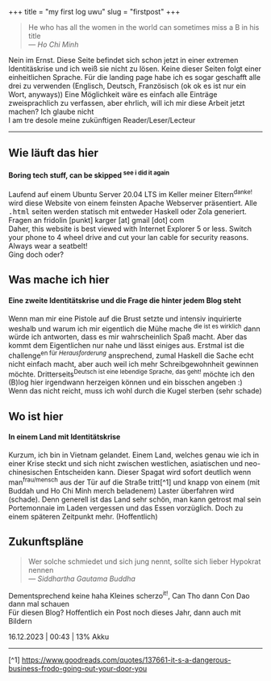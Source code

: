 +++
title = "my first log uwu"
slug = "firstpost"
+++

> He who has all the women in the world can sometimes miss a B in his title<br>
> — <cite>Ho Chi Minh</cite>

Nein im Ernst. Diese Seite befindet sich schon jetzt in einer extremen Identitäskrise und ich weiß sie nicht zu lösen. 
Keine dieser Seiten folgt einer einheitlichen Sprache. Für die landing page habe ich es sogar geschafft alle drei zu verwenden (Englisch, Deutsch, Französisch (ok ok es ist nur ein Wort, anyways))
Eine Möglichkeit wäre es einfach alle Einträge zweisprachlich zu verfassen, aber ehrlich, will ich mir diese Arbeit jetzt machen? Ich glaube nicht  
I am tre desole meine zukünftigen Reader/Leser/Lecteur

---

## Wie läuft das hier
#### Boring tech stuff, can be skipped <sup>see i did it again</sup>
Laufend auf einem Ubuntu Server 20.04 LTS im Keller meiner Eltern<sup>danke!</sup> wird diese Website von einem feinsten Apache Webserver präsentiert. 
Alle <kbd>.html</kbd> seiten werden statisch mit entweder Haskell oder Zola generiert. Fragen an fridolin [punkt] karger [at] gmail [dot] com  
Daher, this website is best viewed with Internet Explorer 5 or less. Switch your phone to 4 wheel drive and cut your lan cable for security reasons. Always wear a seatbelt!  
Ging doch oder?
<br>  

## Was mache ich hier
#### Eine zweite Identitätskrise und die Frage die hinter jedem Blog steht
Wenn man mir eine Pistole auf die Brust setzte und intensiv inquirierte weshalb und warum ich mir eigentlich die Mühe mache <sup>die ist es wirklich</sup> dann würde ich antworten, dass es mir wahrscheinlich Spaß macht.
Aber das kommt dem Eigentlichen nur nahe und lässt einiges aus. Erstmal ist die challenge<sup>en für *Herausforderung*</sup> ansprechend, zumal Haskell die Sache echt nicht einfach macht, 
aber auch weil ich mehr Schreibgewohnheit gewinnen möchte. Dritterseits<sup>Deutsch ist eine lebendige Sprache, das geht!</sup> möchte ich den (B)log hier irgendwann herzeigen können und ein bisschen angeben :)  
Wenn das nicht reicht, muss ich wohl durch die Kugel sterben (sehr schade)
<br>  

## Wo ist hier
#### In einem Land mit Identitätskrise
Kurzum, ich bin in Vietnam gelandet. Einem Land, welches genau wie ich in einer Krise steckt und sich nicht zwischen westlichen, asiatischen und neo-chinesischen Entscheiden kann.
Dieser Spagat wird sofort deutlich wenn man<sup>frau/mensch</sup> aus der Tür auf die Straße tritt[^1] und knapp von einem (mit Buddah und Ho Chi Minh merch beladenem) Laster überfahren wird (schade). 
Denn generell ist das Land sehr schön, man kann getrost mal sein Portemonnaie im Laden vergessen und das Essen vorzüglich. Doch zu einem späteren Zeitpunkt mehr. (Hoffentlich)
<br>  

## Zukunftspläne
> Wer solche schmiedet und sich jung nennt, sollte sich lieber Hypokrat nennen<br>
> — <cite>Siddhartha Gautama Buddha</cite>

Dementsprechend keine haha
Kleines scherzo<sup>it!</sup>, Can Tho dann Con Dao dann mal schauen  
Für diesen Blog? Hoffentlich ein Post noch dieses Jahr, dann auch mit Bildern  

16.12.2023 | 00:43 | 13% Akku

---

[^1] https://www.goodreads.com/quotes/137661-it-s-a-dangerous-business-frodo-going-out-your-door-you

